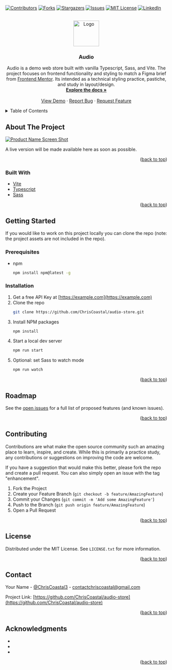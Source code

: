 <div id="top"></div>

<!-- PROJECT SHIELDS -->
<!--
*** I'm using markdown "reference style" links for readability.
*** Reference links are enclosed in brackets [ ] instead of parentheses ( ).
*** See the bottom of this document for the declaration of the reference variables
*** for contributors-url, forks-url, etc. This is an optional, concise syntax you may use.
*** https://www.markdownguide.org/basic-syntax/#reference-style-links
-->

[![Contributors][contributors-shield]][contributors-url]
[![Forks][forks-shield]][forks-url]
[![Stargazers][stars-shield]][stars-url]
[![Issues][issues-shield]][issues-url]
[![MIT License][license-shield]][license-url]
[![LinkedIn][linkedin-shield]][linkedin-url]

<!-- PROJECT LOGO -->
<br />
<div align="center">
  <a href="https://github.com/ChrisCoastal/audio-store">
    <img src="images/logo.png" alt="Logo" width="80" height="80">
  </a>

<h3 align="center">Audio</h3>

  <p align="center">
    Audio is a demo web store built with vanilla Typescript, Sass, and Vite. The project focuses on frontend functionality and styling to match a Figma brief from <a href="https://www.frontendmentor.io/">Frontend Mentor</a>. Its intended as a technical styling practice, pastiche, and study in layout/design.
    <br />
    <a href="https://github.com/ChrisCoastal/audio-store"><strong>Explore the docs »</strong></a>
    <br />
    <br />
    <a href="https://github.com/ChrisCoastal/audio-store">View Demo</a>
    ·
    <a href="https://github.com/ChrisCoastal/audio-store/issues">Report Bug</a>
    ·
    <a href="https://github.com/ChrisCoastal/audio-store/issues">Request Feature</a>
  </p>
</div>

<!-- TABLE OF CONTENTS -->
<details>
  <summary>Table of Contents</summary>
  <ol>
    <li>
      <a href="#about-the-project">About The Project</a>
      <ul>
        <li><a href="#built-with">Built With</a></li>
      </ul>
    </li>
    <li>
      <a href="#getting-started">Getting Started</a>
      <ul>
        <li><a href="#prerequisites">Prerequisites</a></li>
        <li><a href="#installation">Installation</a></li>
      </ul>
    </li>
    <li><a href="#usage">Usage</a></li>
    <li><a href="#roadmap">Roadmap</a></li>
    <li><a href="#contributing">Contributing</a></li>
    <li><a href="#license">License</a></li>
    <li><a href="#contact">Contact</a></li>
    <li><a href="#acknowledgments">Acknowledgments</a></li>
  </ol>
</details>

<!-- ABOUT THE PROJECT -->

## About The Project

[![Product Name Screen Shot][product-screenshot]](https://example.com)

A live version will be made available here as soon as possible.

<p align="right">(<a href="#top">back to top</a>)</p>

### Built With

- [Vite](https://vitejs.dev/)
- [Typescript](https://www.typescriptlang.org/)
- [Sass](https://sass-lang.com/)

<p align="right">(<a href="#top">back to top</a>)</p>

<!-- GETTING STARTED -->

## Getting Started

If you would like to work on this project locally you can clone the repo (note: the project assets are not included in the repo).

### Prerequisites

- npm
  ```sh
  npm install npm@latest -g
  ```

### Installation

1. Get a free API Key at [https://example.com](https://example.com)
2. Clone the repo
   ```sh
   git clone https://github.com/ChrisCoastal/audio-store.git
   ```
3. Install NPM packages
   ```sh
   npm install
   ```
4. Start a local dev server
   ```sh
   npm run start
   ```
5. Optional: set Sass to watch mode
   ```sh
   npm run watch
   ```

<p align="right">(<a href="#top">back to top</a>)</p>

<!-- USAGE EXAMPLES -->

<!-- ## Usage

Use this space to show useful examples of how a project can be used. Additional screenshots, code examples and demos work well in this space. You may also link to more resources.

_For more examples, please refer to the [Documentation](https://example.com)_

<p align="right">(<a href="#top">back to top</a>)</p> -->

<!-- ROADMAP -->

## Roadmap

<!-- - [ ] Feature 1
- [ ] Feature 2
- [ ] Feature 3
  - [ ] Nested Feature -->

See the [open issues](https://github.com/ChrisCoastal/audio-store/issues) for a full list of proposed features (and known issues).

<p align="right">(<a href="#top">back to top</a>)</p>

<!-- CONTRIBUTING -->

## Contributing

Contributions are what make the open source community such an amazing place to learn, inspire, and create. While this is primarily a practice study, any contributions or suggestions on improving the code are welcome.

If you have a suggestion that would make this better, please fork the repo and create a pull request. You can also simply open an issue with the tag "enhancement".

1. Fork the Project
2. Create your Feature Branch (`git checkout -b feature/AmazingFeature`)
3. Commit your Changes (`git commit -m 'Add some AmazingFeature'`)
4. Push to the Branch (`git push origin feature/AmazingFeature`)
5. Open a Pull Request

<p align="right">(<a href="#top">back to top</a>)</p>

<!-- LICENSE -->

## License

Distributed under the MIT License. See `LICENSE.txt` for more information.

<p align="right">(<a href="#top">back to top</a>)</p>

<!-- CONTACT -->

## Contact

Your Name - [@ChrisCoastal3](https://twitter.com/@ChrisCoastal3) - contactchriscoastal@gmail.com

Project Link: [https://github.com/ChrisCoastal/audio-store](https://github.com/ChrisCoastal/audio-store)

<p align="right">(<a href="#top">back to top</a>)</p>

<!-- ACKNOWLEDGMENTS -->

## Acknowledgments

- []()
- []()
- []()

<p align="right">(<a href="#top">back to top</a>)</p>

<!-- MARKDOWN LINKS & IMAGES -->
<!-- https://www.markdownguide.org/basic-syntax/#reference-style-links -->

[contributors-shield]: https://img.shields.io/github/contributors/ChrisCoastal/audio-store.svg?style=for-the-badge
[contributors-url]: https://github.com/ChrisCoastal/audio-store/graphs/contributors
[forks-shield]: https://img.shields.io/github/forks/ChrisCoastal/audio-store.svg?style=for-the-badge
[forks-url]: https://github.com/ChrisCoastal/audio-store/network/members
[stars-shield]: https://img.shields.io/github/stars/ChrisCoastal/audio-store.svg?style=for-the-badge
[stars-url]: https://github.com/ChrisCoastal/audio-store/stargazers
[issues-shield]: https://img.shields.io/github/issues/ChrisCoastal/audio-store.svg?style=for-the-badge
[issues-url]: https://github.com/ChrisCoastal/audio-store/issues
[license-shield]: https://img.shields.io/github/license/ChrisCoastal/audio-store.svg?style=for-the-badge
[license-url]: https://github.com/ChrisCoastal/audio-store/blob/master/LICENSE.txt
[linkedin-shield]: https://img.shields.io/badge/-LinkedIn-black.svg?style=for-the-badge&logo=linkedin&colorB=555
[linkedin-url]: https://www.linkedin.com/in/chriscoastal/
[product-screenshot]: images/screenshot.png
